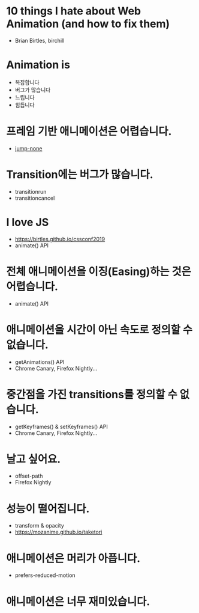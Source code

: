 # 10 things I hate about Web Animation (and how to fix them)
- Brian Birtles, birchill

# Animation is
- 복잡합니다
- 버그가 많습니다
- 느립니다
- 힘듭니다

# 프레임 기반 애니메이션은 어렵습니다.
- [jump-none](https://developer.mozilla.org/ko/docs/Web/CSS/animation)

# Transition에는 버그가 많습니다.
- transitionrun
- transitioncancel

# I love JS
- https://birtles.github.io/cssconf2019
- animate() API

# 전체 애니메이션을 이징(Easing)하는 것은 어렵습니다.
- animate() API

# 애니메이션을 시간이 아닌 속도로 정의할 수 없습니다.
- getAnimations() API
- Chrome Canary, Firefox Nightly...

# 중간점을 가진 transitions를 정의할 수 없습니다.
- getKeyframes() & setKeyframes() API
- Chrome Canary, Firefox Nightly...

# 날고 싶어요.
- offset-path
- Firefox Nightly

# 성능이 떨어집니다.
- transform & opacity
- https://mozanime.github.io/taketori

# 애니메이션은 머리가 아픕니다.
- prefers-reduced-motion

# 애니메이션은 너무 재미있습니다.

